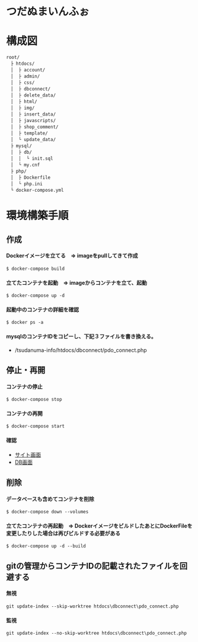 # つだぬまいんふぉ

# 構成図
```
root/
　├ htdocs/
　│  ├ account/
　│  ├ admin/
　│  ├ css/
　│  ├ dbconnect/
　│  ├ delete_data/
　│  ├ html/
　│  ├ img/
　│  ├ insert_data/
　│  ├ javascripts/
　│  ├ shop_comment/
　│  ├ template/
　│  └ update_data/
　├ mysql/
　│  ├ db/
　│  │  └ init.sql
　│  └ my.cnf
　├ php/
　│  ├ Dockerfile
　│  └ php.ini
　└ docker-compose.yml
```

# 環境構築手順
## 作成

#### Dockerイメージを立てる　=> imageをpullしてきて作成
```
$ docker-compose build
```

#### 立てたコンテナを起動　=> imageからコンテナを立て、起動
```
$ docker-compose up -d
```

#### 起動中のコンテナの詳細を確認
```
$ docker ps -a
```
#### mysqlのコンテナIDをコピーし、下記３ファイルを書き換える。
* /tsudanuma-info/htdocs/dbconnect/pdo_connect.php

## 停止・再開

#### コンテナの停止
```
$ docker-compose stop
```
#### コンテナの再開
```
$ docker-compose start
```

#### 確認
* [サイト画面](http://localhost/html/index.html)
* [DB画面](http://localhost:8080)

## 削除

#### データベースも含めてコンテナを削除
```
$ docker-compose down --volumes
```
#### 立てたコンテナの再起動　=> DockerイメージをビルドしたあとにDockerFileを変更したりした場合は再びビルドする必要がある
```
$ docker-compose up -d --build
```


## gitの管理からコンテナIDの記載されたファイルを回避する
#### 無視
```
git update-index --skip-worktree htdocs\dbconnect\pdo_connect.php
```
#### 監視
```
git update-index --no-skip-worktree htdocs\dbconnect\pdo_connect.php
```

